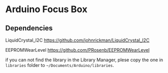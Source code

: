Arduino Focus Box
=================

## Dependencies

LiquidCrystal_I2C
https://github.com/johnrickman/LiquidCrystal_I2C

EEPROMWearLevel
https://github.com/PRosenb/EEPROMWearLevel

if you can not find the library in the Library Manager, plese copy the one in `libraries` folder to `~/Documents/Arduino/libraries`.

